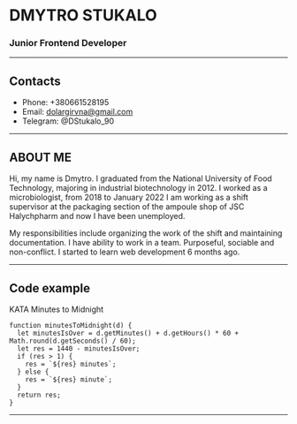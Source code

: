 # DMYTRO STUKALO

### Junior Frontend Developer

---

## Contacts

- Phone: +380661528195
- Email: dolargirvna@gmail.com
- Telegram: @DStukalo_90

---

## ABOUT ME

Hi, my name is Dmytro. I graduated from the National University of Food Technology, majoring in industrial biotechnology in 2012. I worked as a microbiologist, from 2018 to January 2022 I am working as a shift supervisor at the packaging section of the ampoule shop of JSC Halychpharm and now I have been unemployed.

My responsibilities include organizing the work of the shift and maintaining documentation. I have ability to work in a team. Purposeful, sociable and non-conflict. I started to learn web development 6 months ago.

---

## Code example

KATA Minutes to Midnight

```
function minutesToMidnight(d) {
  let minutesIsOver = d.getMinutes() + d.getHours() * 60 + Math.round(d.getSeconds() / 60);
  let res = 1440 - minutesIsOver;
  if (res > 1) {
    res = `${res} minutes`;
  } else {
    res = `${res} minute`;
  }
  return res;
}
```

---
